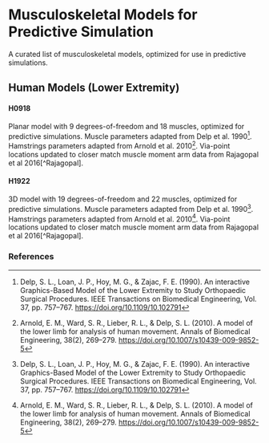 # Musculoskeletal Models for Predictive Simulation

A curated list of musculoskeletal models, optimized for use in predictive simulations.

## Human Models (Lower Extremity)

#### H0918

Planar model with 9 degrees-of-freedom and 18 muscles, optimized for predictive simulations. Muscle parameters adapted from Delp et al. 1990[^Delp1990]. Hamstrings parameters adapted from Arnold et al. 2010[^Arnold2010]. Via-point locations updated to closer match muscle moment arm data from Rajagopal et al 2016[^Rajagopal].

#### H1922

3D model with 19 degrees-of-freedom and 22 muscles, optimized for predictive simulations. Muscle parameters adapted from Delp et al. 1990[^Delp1990]. Hamstrings parameters adapted from Arnold et al. 2010[^Arnold2010]. Via-point locations updated to closer match muscle moment arm data from Rajagopal et al 2016[^Rajagopal].

### References

[^Delp1990]: Delp, S. L., Loan, J. P., Hoy, M. G., & Zajac, F. E. (1990). An interactive Graphics-Based Model of the Lower Extremity to Study Orthopaedic Surgical Procedures. IEEE Transactions on Biomedical Engineering, Vol. 37, pp. 757–767. https://doi.org/10.1109/10.102791

[^Arnold2010]: Arnold, E. M., Ward, S. R., Lieber, R. L., & Delp, S. L. (2010). A model of the lower limb for analysis of human movement. Annals of Biomedical Engineering, 38(2), 269–279. https://doi.org/10.1007/s10439-009-9852-5

[^Rajagopal2016]: Rajagopal, A., Dembia, C., DeMers, M., Delp, D., Hicks, J., & Delp, S. (2016). Full body musculoskeletal model for muscle-driven simulation of human gait. IEEE Transactions on Biomedical Engineering, 63(10), 2068–2079. https://doi.org/10.1109/TBME.2016.2586891
